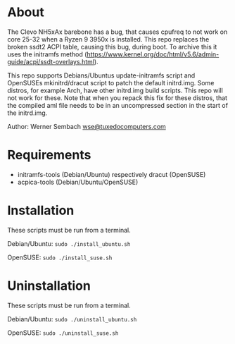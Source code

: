 # About
The Clevo NH5xAx barebone has a bug, that causes cpufreq to not work on core 25-32 when a Ryzen 9 3950x is installed. This repo replaces the broken ssdt2 ACPI table, causing this bug, during boot. To archive this it uses the initramfs method (https://www.kernel.org/doc/html/v5.6/admin-guide/acpi/ssdt-overlays.html).

This repo supports Debians/Ubuntus update-initramfs script and OpenSUSEs mkinitrd/dracut script to patch the default initrd.img. Some distros, for example Arch, have other initrd.img build scripts. This repo will not work for these. Note that when you repack this fix for these distros, that the compiled aml file needs to be in an uncompressed section in the start of the initrd.img.

Author: Werner Sembach <wse@tuxedocomputers.com>

# Requirements
- initramfs-tools (Debian/Ubuntu) respectively dracut (OpenSUSE)
- acpica-tools (Debian/Ubuntu/OpenSUSE)

# Installation
These scripts must be run from a terminal.

Debian/Ubuntu: `sudo ./install_ubuntu.sh`

OpenSUSE: `sudo ./install_suse.sh`

# Uninstallation
These scripts must be run from a terminal.

Debian/Ubuntu: `sudo ./uninstall_ubuntu.sh`

OpenSUSE: `sudo ./uninstall_suse.sh`
